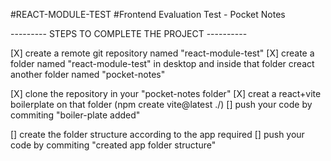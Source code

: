#REACT-MODULE-TEST
#Frontend Evaluation Test - Pocket Notes

--------- STEPS TO COMPLETE THE PROJECT ----------

[X] create a remote git repository named "react-module-test"
[X] create a folder named "react-module-test" in desktop and inside that folder creact another folder named "pocket-notes"

[X] clone the repository in your "pocket-notes folder"
[X] creat a react+vite boilerplate on that folder (npm create vite@latest ./)
[] push your code by commiting "boiler-plate added"

[] create the folder structure according to the app required
[] push your code by commiting "created app folder structure"
